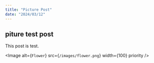 ```yaml
---
title: "Picture Post"
date: "2024/03/12"
---
```


## piture test post

This post is test.

<Image
  alt={`Flower`}
  src={`/images/flower.png`}
  width={100}
  priority
/>
